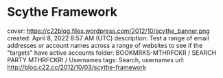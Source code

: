 # Scythe Framework

cover: https://c22blog.files.wordpress.com/2012/10/scythe_banner.png
created: April 8, 2022 8:57 AM (UTC)
description: Test a range of email addresses or account names across a range of websites to see if the "targets" have active accounts
folder: BOOKMRKS-MTHRFCKR / SEARCH PARTY MTHRFCKR! / Usernames
tags: Search, usernames
url: http://blog.c22.cc/2012/10/03/scythe-framework